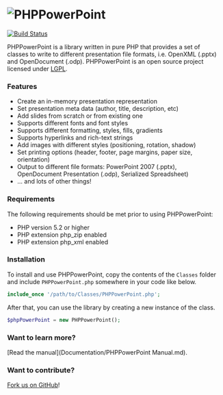 # ![PHPPowerPoint](https://github.com/PHPOffice/PHPPowerPoint/raw/master/Documentation/assets/PHPPowerPointLogo.png "PHPPowerPoint")

[![Build Status](https://travis-ci.org/PHPOffice/PHPPowerPoint.svg?branch=master)](https://travis-ci.org/PHPOffice/PHPPowerPoint)


PHPPowerPoint is a library written in pure PHP that provides a set of classes to write to different presentation file formats, i.e. OpenXML (.pptx) and OpenDocument (.odp). PHPPowerPoint is an open source project licensed under [LGPL](LICENSE.md).

### Features

- Create an in-memory presentation representation
- Set presentation meta data (author, title, description, etc)
- Add slides from scratch or from existing one
- Supports different fonts and font styles
- Supports different formatting, styles, fills, gradients
- Supports hyperlinks and rich-text strings
- Add images with different styles (positioning, rotation, shadow)
- Set printing options (header, footer, page margins, paper size, orientation)
- Output to different file formats: PowerPoint 2007 (.pptx), OpenDocument Presentation (.odp), Serialized Spreadsheet)
- ... and lots of other things!

### Requirements

The following requirements should be met prior to using PHPPowerPoint:

- PHP version 5.2 or higher
- PHP extension php_zip enabled
- PHP extension php_xml enabled

### Installation

To install and use PHPPowerPoint, copy the contents of the `Classes` folder and include `PHPPowerPoint.php` somewhere in your code like below.

```php
include_once '/path/to/Classes/PHPPowerPoint.php';
```

After that, you can use the library by creating a new instance of the class.

```php
$phpPowerPoint = new PHPPowerPoint();
```

### Want to learn more?

[Read the manual](Documentation/PHPPowerPoint Manual.md).

### Want to contribute?

[Fork us on GitHub](https://github.com/PHPOffice/PHPPowerPoint)!
